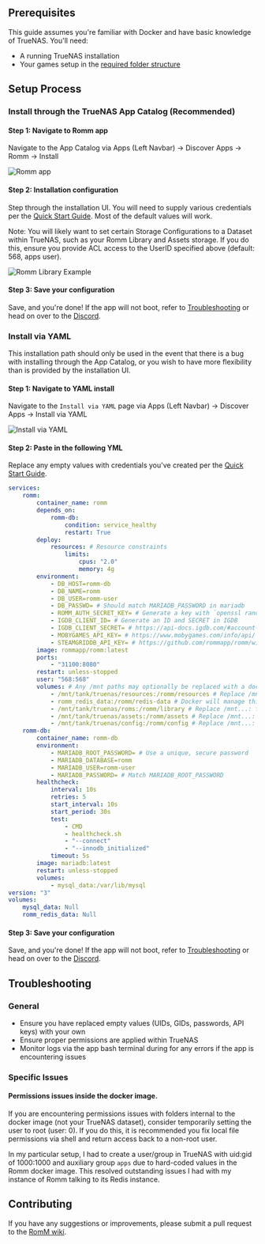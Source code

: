 ## Prerequisites

This guide assumes you're familiar with Docker and have basic knowledge of TrueNAS. You'll need:

- A running TrueNAS installation
- Your games setup in the [required folder structure](https://github.com/rommapp/romm/blob/release/README.md)

## Setup Process

### Install through the TrueNAS App Catalog (Recommended)

#### Step 1: Navigate to Romm app

Navigate to the App Catalog via Apps (Left Navbar) -> Discover Apps -> Romm -> Install

![Romm app](../resources/truenas/appstore.png)

#### Step 2: Installation configuration

Step through the installation UI. You will need to supply various credentials per the [Quick Start Guide](../Getting-Started/Quick-Start-Guide.md). Most of the default values will work.

Note: You will likely want to set certain Storage Configurations to a Dataset within TrueNAS, such as your Romm Library and Assets storage. If you do this, ensure you provide ACL access to the UserID specified above (default: 568, apps user).

![Romm Library Example](../resources/truenas/app-config.png)

#### Step 3: Save your configuration

Save, and you're done! If the app will not boot, refer to [Troubleshooting](#troubleshooting) or head on over to the [Discord](https://discord.gg/P5HtHnhUDH).

### Install via YAML

This installation path should only be used in the event that there is a bug with installing through the App Catalog, or you wish to have more flexibility than is provided by the installation UI.

#### Step 1: Navigate to YAML install

Navigate to the `Install via YAML` page via Apps (Left Navbar) -> Discover Apps -> Install via YAML

![Install via YAML](../resources/truenas/install-via-yaml.png)

#### Step 2: Paste in the following YML

Replace any empty values with credentials you've created per the [Quick Start Guide](../Getting-Started/Quick-Start-Guide.md).

```yaml
services:
    romm:
        container_name: romm
        depends_on:
            romm-db:
                condition: service_healthy
                restart: True
        deploy:
            resources: # Resource constraints
                limits:
                    cpus: "2.0"
                    memory: 4g
        environment:
            - DB_HOST=romm-db
            - DB_NAME=romm
            - DB_USER=romm-user
            - DB_PASSWD= # Should match MARIADB_PASSWORD in mariadb
            - ROMM_AUTH_SECRET_KEY= # Generate a key with `openssl rand -hex 32`
            - IGDB_CLIENT_ID= # Generate an ID and SECRET in IGDB
            - IGDB_CLIENT_SECRET= # https://api-docs.igdb.com/#account-creation
            - MOBYGAMES_API_KEY= # https://www.mobygames.com/info/api/
            - STEAMGRIDDB_API_KEY= # https://github.com/rommapp/romm/wiki/Generate-API-Keys#steamgriddb
        image: rommapp/romm:latest
        ports:
            - "31100:8080"
        restart: unless-stopped
        user: "568:568"
        volumes: # Any /mnt paths may optionally be replaced with a docker volume
            - /mnt/tank/truenas/resources:/romm/resources # Replace /mnt...: file path with your own data structure
            - romm_redis_data:/romm/redis-data # Docker will manage this volume
            - /mnt/tank/truenas/roms:/romm/library # Replace /mnt...: file path with your own data structure
            - /mnt/tank/truenas/assets:/romm/assets # Replace /mnt...: file path with your own data structure
            - /mnt/tank/truenas/config:/romm/config # Replace /mnt...: file path with your own data structure
    romm-db:
        container_name: romm-db
        environment:
            - MARIADB_ROOT_PASSWORD= # Use a unique, secure password
            - MARIADB_DATABASE=romm
            - MARIADB_USER=romm-user
            - MARIADB_PASSWORD= # Match MARIADB_ROOT_PASSWORD
        healthcheck:
            interval: 10s
            retries: 5
            start_interval: 10s
            start_period: 30s
            test:
                - CMD
                - healthcheck.sh
                - "--connect"
                - "--innodb_initialized"
            timeout: 5s
        image: mariadb:latest
        restart: unless-stopped
        volumes:
            - mysql_data:/var/lib/mysql
version: "3"
volumes:
    mysql_data: Null
    romm_redis_data: Null
```

#### Step 3: Save your configuration

Save, and you're done! If the app will not boot, refer to [Troubleshooting](#troubleshooting) or head on over to the [Discord](https://discord.gg/P5HtHnhUDH).

## Troubleshooting

### General

- Ensure you have replaced empty values (UIDs, GIDs, passwords, API keys) with your own
- Ensure proper permissions are applied within TrueNAS
- Monitor logs via the app bash terminal during for any errors if the app is encountering issues

### Specific Issues

#### Permissions issues inside the docker image.

If you are encountering permissions issues with folders internal to the docker image (not your TrueNAS dataset), consider temporarily setting the user to root (user: 0). If you do this, it is recommended you fix local file permissions via shell and return access back to a non-root user.

In my particular setup, I had to create a user/group in TrueNAS with uid:gid of 1000:1000 and auxiliary group `apps` due to hard-coded values in the Romm docker image. This resolved outstanding issues I had with my instance of Romm talking to its Redis instance.

## Contributing

If you have any suggestions or improvements, please submit a pull request to the [RomM wiki](https://github.com/rommapp/wiki).
